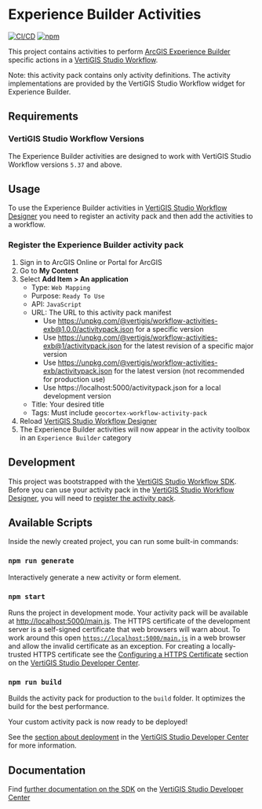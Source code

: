 # Experience Builder Activities

[![CI/CD](https://github.com/vertigis/workflow-activities-exb/workflows/CI/CD/badge.svg)](https://github.com/vertigis/workflow-activities-exb/actions)
[![npm](https://img.shields.io/npm/v/@vertigis/workflow-activities-exb)](https://www.npmjs.com/package/@vertigis/workflow-activities-exb)

This project contains activities to perform [ArcGIS Experience Builder](https://www.esri.com/en-us/arcgis/products/arcgis-experience-builder/overview) specific actions in a [VertiGIS Studio Workflow](https://www.vertigisstudio.com/products/vertigis-studio-workflow/).

Note: this activity pack contains only activity definitions. The activity implementations are provided by the VertiGIS Studio Workflow widget for Experience Builder.

## Requirements

### VertiGIS Studio Workflow Versions

The Experience Builder activities are designed to work with VertiGIS Studio Workflow versions `5.37` and above.

## Usage

To use the Experience Builder activities in [VertiGIS Studio Workflow Designer](https://apps.vertigisstudio.com/workflow/designer/) you need to register an activity pack and then add the activities to a workflow.

### Register the Experience Builder activity pack

1. Sign in to ArcGIS Online or Portal for ArcGIS
1. Go to **My Content**
1. Select **Add Item > An application**
    - Type: `Web Mapping`
    - Purpose: `Ready To Use`
    - API: `JavaScript`
    - URL: The URL to this activity pack manifest
        - Use https://unpkg.com/@vertigis/workflow-activities-exb@1.0.0/activitypack.json for a specific version
        - Use https://unpkg.com/@vertigis/workflow-activities-exb@1/activitypack.json for the latest revision of a specific major version
        - Use https://unpkg.com/@vertigis/workflow-activities-exb/activitypack.json for the latest version (not recommended for production use)
        - Use https://localhost:5000/activitypack.json for a local development version
    - Title: Your desired title
    - Tags: Must include `geocortex-workflow-activity-pack`
1. Reload [VertiGIS Studio Workflow Designer](https://apps.vertigisstudio.com/workflow/designer/)
1. The Experience Builder activities will now appear in the activity toolbox in an `Experience Builder` category

## Development

This project was bootstrapped with the [VertiGIS Studio Workflow SDK](https://github.com/vertigis/vertigis-workflow-sdk). Before you can use your activity pack in the [VertiGIS Studio Workflow Designer](https://apps.vertigisstudio.com/workflow/designer/), you will need to [register the activity pack](https://developers.vertigisstudio.com/docs/workflow/sdk-web-overview#register-the-activity-pack).

## Available Scripts

Inside the newly created project, you can run some built-in commands:

### `npm run generate`

Interactively generate a new activity or form element.

### `npm start`

Runs the project in development mode. Your activity pack will be available at [http://localhost:5000/main.js](http://localhost:5000/main.js). The HTTPS certificate of the development server is a self-signed certificate that web browsers will warn about. To work around this open [`https://localhost:5000/main.js`](https://localhost:5000/main.js) in a web browser and allow the invalid certificate as an exception. For creating a locally-trusted HTTPS certificate see the [Configuring a HTTPS Certificate](https://developers.vertigisstudio.com/docs/workflow/sdk-web-overview/#configuring-a-https-certificate) section on the [VertiGIS Studio Developer Center](https://developers.vertigisstudio.com/docs/workflow/overview/).

### `npm run build`

Builds the activity pack for production to the `build` folder. It optimizes the build for the best performance.

Your custom activity pack is now ready to be deployed!

See the [section about deployment](https://developers.vertigisstudio.com/docs/workflow/sdk-web-overview/#deployment) in the [VertiGIS Studio Developer Center](https://developers.vertigisstudio.com/docs/workflow/overview/) for more information.

## Documentation

Find [further documentation on the SDK](https://developers.vertigisstudio.com/docs/workflow/sdk-web-overview/) on the [VertiGIS Studio Developer Center](https://developers.vertigisstudio.com/docs/workflow/overview/)
